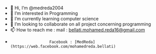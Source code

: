 - 👋 Hi, I’m @medreda2004
- 👀 I’m interested in Programming
- 🌱 I’m currently learning computer science
- 💞️ I’m looking to collaborate on all project concerning programming
- 📫 How to reach me : mail : bellati.mohamed.reda16@gmail.com
-                      Facebook : [MedReda](https://web.facebook.com/mohamedreda.bellati)

<!---
medreda2004/medreda2004 is a ✨ special ✨ repository because its `README.md` (this file) appears on your GitHub profile.
You can click the Preview link to take a look at your changes.
--->
